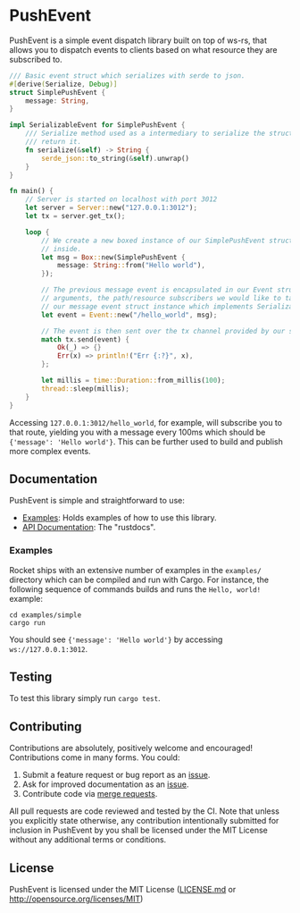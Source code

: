 # PushEvent

PushEvent is a simple event dispatch library built on top of ws-rs, that allows you to dispatch events to clients based on what resource they are subscribed to.

```rust
/// Basic event struct which serializes with serde to json.
#[derive(Serialize, Debug)]
struct SimplePushEvent {
    message: String,
}

impl SerializableEvent for SimplePushEvent {
    /// Serialize method used as a intermediary to serialize the struct into a json string and
    /// return it.
    fn serialize(&self) -> String {
        serde_json::to_string(&self).unwrap()
    }
}

fn main() {
    // Server is started on localhost with port 3012
    let server = Server::new("127.0.0.1:3012");
    let tx = server.get_tx();

    loop {
        // We create a new boxed instance of our SimplePushEvent struct with whatever message
        // inside.
        let msg = Box::new(SimplePushEvent {
            message: String::from("Hello world"),
        });

        // The previous message event is encapsulated in our Event struct to which we supply two
        // arguments, the path/resource subscribers we would like to target ("/hello_world") and
        // our message event struct instance which implements SerializableEvent.
        let event = Event::new("/hello_world", msg);

        // The event is then sent over the tx channel provided by our server instance
        match tx.send(event) {
            Ok(_) => {}
            Err(x) => println!("Err {:?}", x),
        };

        let millis = time::Duration::from_millis(100);
        thread::sleep(millis);
    }
}
```

Accessing `127.0.0.1:3012/hello_world`, for example, will subscribe you to that route, yielding you with a
message every 100ms which should be `{'message': 'Hello world'}`. This can be further used to build and publish more complex events.

## Documentation

PushEvent is simple and straightforward to use:

  * [Examples]: Holds examples of how to use this library.
  * [API Documentation]: The "rustdocs".

[Examples]: examples/
[API Documentation]: https://docs.rs/pushevent/


### Examples

Rocket ships with an extensive number of examples in the `examples/` directory
which can be compiled and run with Cargo. For instance, the following sequence
of commands builds and runs the `Hello, world!` example:

```
cd examples/simple
cargo run
```

You should see `{'message': 'Hello world'}` by accessing `ws://127.0.0.1:3012`.

## Testing

To test this library simply run `cargo test`.

## Contributing

Contributions are absolutely, positively welcome and encouraged! Contributions
come in many forms. You could:

  1. Submit a feature request or bug report as an [issue].
  2. Ask for improved documentation as an [issue].
  3. Contribute code via [merge requests].

[issue]: https://gitlab.com/vgarleanu/pushevent/issues
[merge requests]: https://gitlab.com/vgarleanu/pushevent/merge_requests

All pull requests are code reviewed and tested by the CI. Note that unless you
explicitly state otherwise, any contribution intentionally submitted for
inclusion in PushEvent by you shall be licensed under the MIT License 
without any additional terms or conditions.

## License

PushEvent is licensed under the MIT License ([LICENSE.md](LICENSE.md) or http://opensource.org/licenses/MIT)

